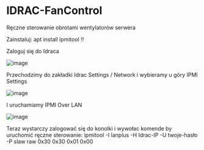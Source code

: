 # IDRAC-FanControl
Ręczne sterowanie obrotami wentylatorów serwera

Zainstaluj: apt install ipmitool !!


Zaloguj się do Idraca

![image](https://github.com/noterago/IDRAC-FanControl/assets/120764107/fcce2729-35d1-4be3-9c68-91a53ee0357e)

Przechodzimy do zakładki Idrac Settings / Network i wybieramy u góry IPMI Settings

![image](https://github.com/noterago/IDRAC-FanControl/assets/120764107/c6866f3d-e3f4-4cdc-b1ee-0ca94c0598f3)

I uruchamiamy IPMI Over LAN

![image](https://github.com/noterago/IDRAC-FanControl/assets/120764107/e1fde2f7-19d8-4244-8512-cee112081973)

Teraz wystarczy zalogować się do konolki i wywołac komende by uruchomić ręczne sterowanie: ipmitool -I lanplus -H Idrac-IP -U twoje-hasło -P slaw raw 0x30 0x30 0x01 0x00

